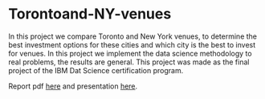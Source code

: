 # Torontoand-NY-venues
In this project we compare Toronto and New York venues, 
to determine the best investment options for these cities and which city is the best to invest for venues.
In this project we implement the data science methodology to real problems, the results are general. This project was made as the final project of the IBM Dat Science certification program.

Report pdf  <a href="https://www.miguelmath.com/articles/NY-To.pdf">here</a> and presentation <a href="https://www.miguelmath.com/presn/pres-NY-To.pdf">here</a>.

